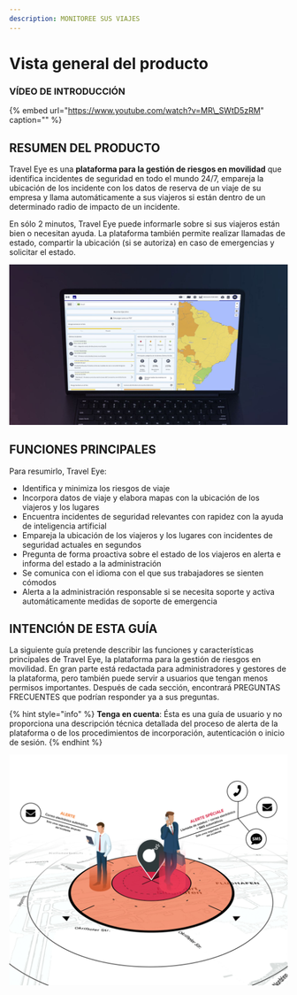 ```yaml
---
description: MONITOREE SUS VIAJES
---
```


# Vista general del producto

### VÍDEO DE INTRODUCCIÓN

{% embed url="https://www.youtube.com/watch?v=MR\_SWtD5zRM" caption="" %}

## RESUMEN DEL PRODUCTO

Travel Eye es una **plataforma para la gestión de riesgos en movilidad** que identifica incidentes de seguridad en todo el mundo 24/7, empareja la ubicación de los incidente con los datos de reserva de un viaje de su empresa y llama automáticamente a sus viajeros si están dentro de un determinado radio de impacto de un incidente.

En sólo 2 minutos, Travel Eye puede informarle sobre si sus viajeros están bien o necesitan ayuda. La plataforma también permite realizar llamadas de estado, compartir la ubicación \(si se autoriza\) en caso de emergencias y solicitar el estado.

![](.gitbook/assets/travel-eye-cover%20%284%29.JPG)

## FUNCIONES PRINCIPALES

Para resumirlo, Travel Eye:

* Identifica y minimiza los riesgos de viaje
* Incorpora datos de viaje y elabora mapas con la ubicación de los viajeros y los lugares 
* Encuentra incidentes de seguridad relevantes con rapidez con la ayuda de inteligencia artificial
* Empareja la ubicación de los viajeros y los lugares con incidentes de seguridad actuales en segundos
* Pregunta de forma proactiva sobre el estado de los viajeros en alerta e informa del estado a la administración
* Se comunica con el idioma con el que sus trabajadores se sienten cómodos
* Alerta a la administración responsable si se necesita soporte y activa automáticamente medidas de soporte de emergencia

## INTENCIÓN DE ESTA GUÍA

La siguiente guía pretende describir las funciones y características principales de Travel Eye, la plataforma para la gestión de riesgos en movilidad. En gran parte está redactada para administradores y gestores de la plataforma, pero también puede servir a usuarios que tengan menos permisos importantes. Después de cada sección, encontrará PREGUNTAS FRECUENTES que podrían responder ya a sus preguntas.

{% hint style="info" %}
**Tenga en cuenta**: Ésta es una guía de usuario y no proporciona una descripción técnica detallada del proceso de alerta de la plataforma o de los procedimientos de incorporación, autenticación o inicio de sesión.
{% endhint %}

![](.gitbook/assets/es-alerting.jpg)

